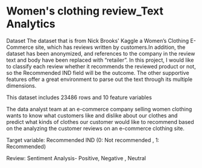 # Women's clothing review_Text Analytics
Dataset
The dataset that is from Nick Brooks' Kaggle a Women’s Clothing E-Commerce
site, which has  reviews written by customers.In addition, the dataset has been
anonymized, and references to the company in the review text and body have been replaced
with “retailer”. In this project, I would like to classify each review whether it recommends the
reviewed product or not, so the Recommended IND field will be the outcome. The other
supportive features offer a great environment to parse out the text through its multiple
dimensions.

This dataset includes 23486 rows and 10 feature variables

The data analyst team at an e-commerce company selling women clothing wants to know what
customers like and dislike about our clothes and predict what kinds of clothes our customer
would like to recommend based on the analyzing the customer reviews on an e-commerce
clothing site.

Target variable: Recommended IND (0: Not recommended , 1: Recommended)

Review: Sentiment Analysis- Positive, Negative , Neutral
